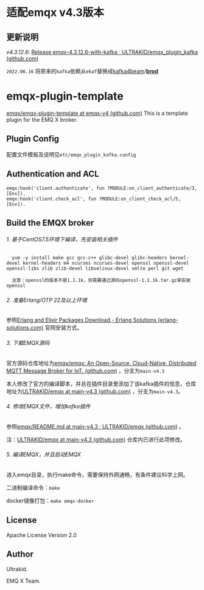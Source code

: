 # 适配emqx v4.3版本

## 更新说明

*v4.3.12.6*:  [Release emqx-4.3.12.6-with-kafka · ULTRAKID/emqx_plugin_kafka (github.com)](https://github.com/ULTRAKID/emqx_plugin_kafka/releases/tag/emqx-4.3.12.6-with-kafka)

`2022.06.16` 将原来的`kafka`依赖从`ekaf`替换成[kafka4beam](https://github.com/kafka4beam)/**[brod](https://github.com/kafka4beam/brod)**

emqx-plugin-template
====================

[emqx/emqx-plugin-template at emqx-v4 (github.com)](https://github.com/emqx/emqx-plugin-template/tree/emqx-v4) This is a template plugin for the EMQ X broker. 

Plugin Config
-------------

配置文件模板及说明见`etc/emqx_plugin_kafka.config`

Authentication and ACL
----------------------

```
emqx:hook('client.authenticate', fun ?MODULE:on_client_authenticate/3, [Env]).
emqx:hook('client.check_acl', fun ?MODULE:on_client_check_acl/5, [Env]).
```

Build the EMQX broker
-----------------
###### 1. 基于CentOS7.5环境下编译，先安装相关插件

```
  yum -y install make gcc gcc-c++ glibc-devel glibc-headers kernel-devel kernel-headers m4 ncurses ncurses-devel openssl openssl-devel openssl-libs zlib zlib-devel libselinux-devel xmlto perl git wget
  
  注意：openssl的版本不是1.1.1k，则需要通过源码openssl-1.1.1k.tar.gz来安装openssl
```
###### 2. 准备Erlang/OTP 22及以上环境

参照[Erlang and Elixir Packages Download - Erlang Solutions (erlang-solutions.com)](https://www.erlang-solutions.com/downloads/) 官网安装方式。

###### 3. 下载EMQX源码

官方源码仓库地址为[emqx/emqx: An Open-Source, Cloud-Native, Distributed MQTT Message Broker for IoT. (github.com)](https://github.com/emqx/emqx) ，分支为`main-v4.3`

本人修改了官方的编译脚本，并且在插件目录里添加了该kafka插件的信息，仓库地址为[ULTRAKID/emqx at main-v4.3 (github.com)](https://github.com/ULTRAKID/emqx/tree/main-v4.3) ，分支为`main-v4.3`。

###### 4. 修改EMQX文件，增加kafka插件
参照[emqx/README.md at main-v4.3 · ULTRAKID/emqx (github.com)](https://github.com/ULTRAKID/emqx/blob/main-v4.3/lib-extra/README.md) 。

注：[ULTRAKID/emqx at main-v4.3 (github.com)](https://github.com/ULTRAKID/emqx/tree/main-v4.3) 仓库内已进行此项修改。

###### 5. 编译EMQX，并且启动EMQX

进入emqx目录，执行make命令，需要保持外网通畅，有条件建议科学上网。

二进制编译命令：`make`

docker镜像打包：`make emqx-docker`


License
-------

Apache License Version 2.0

Author
------

Ultrakid.

EMQ X Team.
